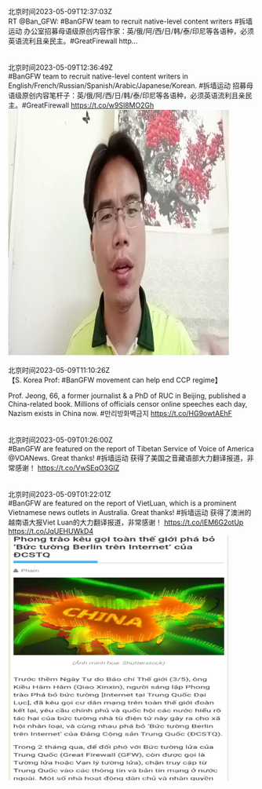 北京时间2023-05-09T12:37:03Z<br>RT @Ban_GFW: #BanGFW team to recruit native-level content writers 
#拆墙运动 办公室招募母语级原创内容作家：英/俄/阿/西/日/韩/泰/印尼等各语种，必须英语流利且亲民主。#GreatFirewall http…<br><br><br>北京时间2023-05-09T12:36:49Z<br>#BanGFW team to recruit native-level content writers in English/French/Russian/Spanish/Arabic/Japanese/Korean.
#拆墙运动 招募母语级原创内容笔杆子：英/俄/阿/西/日/韩/泰/印尼等各语种，必须英语流利且亲民主。#GreatFirewall https://t.co/w9Sl8MO2Gh<br><img src='/temp/video/2023/u-Month-5/q-Day-09/Ban_GFW/1655793923883925504_0.jpg' width='450' height='500'><br><br>北京时间2023-05-09T11:10:26Z<br>【S. Korea Prof: #BanGFW movement can help end CCP regime】

Prof. Jeong, 66, a former journalist  &amp; a PhD of RUC in Beijing, published a China-related book. Millions of officials censor online speeches each day, Nazism exists in China now.
#만리방화벽금지
https://t.co/HG9owtAEhF<br><br><br>北京时间2023-05-09T01:26:00Z<br>#BanGFW are featured on the report of Tibetan Service of Voice of America @VOANews. Great thanks!
#拆墙运动 获得了美国之音藏语部大力翻译报道，非常感谢！
https://t.co/VwSEqO3GlZ<br><br><br>北京时间2023-05-09T01:22:01Z<br>#BanGFW are featured on the report of VietLuan, which is a prominent Vietnamese news outlets in Australia. Great thanks!
#拆墙运动 获得了澳洲的越南语大报Viet Luan的大力翻译报道，非常感谢！
https://t.co/lEM6G2otUp https://t.co/JqUEHUWkD4<br><img src='/temp/image/2023/u-Month-5/1655624105855705088_0.jpg' width='450' height='500'><br><br>